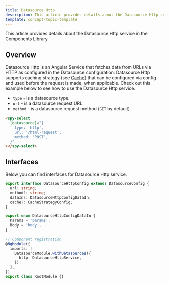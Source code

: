 ```yaml
---
title: Datasource Http
description: This article provides details about the Datasource Http service in the Components Library.
template: concept-topic-template
---
```


This article provides details about the Datasource Http service in the Components Library.

## Overview

Datasource Http is an Angular Service that fetches data from URLs via HTTP as configured in the Datasource configuration.
Datasource Http supports caching strategy (see [Cache](/docs/marketplace/dev/front-end/ui-components-library/cache.html)) that can be configured via config and used before the request is made, when applicable.
Check out this example below to see how to use the Datasource Http service.

- `type` - is a datasource type.  
- `url` - is a datasource request URL.  
- `method` - is a datasource request method (`GET` by default).  

```html
<spy-select
  [datasource]="{
    type: 'http',
    url: '/html-request',
    method: 'POST',
  }"
></spy-select>
```

## Interfaces

Below you can find interfaces for Datasource Http service.

```ts
export interface DatasourceHttpConfig extends DatasourceConfig {
  url: string;
  method?: string;
  dataIn?: DatasourceHttpConfigDataIn;
  cache?: CacheStrategyConfig;
}

export enum DatasourceHttpConfigDataIn {
  Params = 'params',
  Body = 'body',
}

// Component registration
@NgModule({
  imports: [
    DatasourceModule.withDatasources({
      http: DatasourceHttpService,
    }),
  ],
})
export class RootModule {}
```
